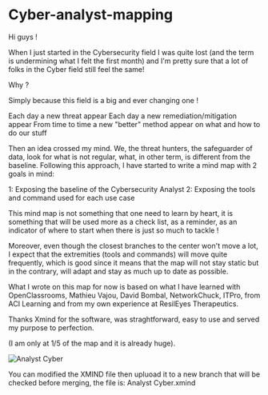 # Cyber-analyst-mapping

Hi guys !

When I just started in the Cybersecurity field I was quite lost (and the term is undermining what I felt the first month) and I'm pretty sure that a lot of folks in the Cyber field still feel the same!

Why ?

Simply because this field is a big and ever changing one !

Each day a new threat appear
Each day a new remediation/mitigation appear
From time to time a new "better" method appear on what and how to do our stuff

Then an idea crossed my mind.
We, the threat hunters, the safeguarder of data, look for what is not regular, what, in other term, is different from the baseline.
Following this approach, I have started to write a mind map with 2 goals in mind:

1: Exposing the baseline of the Cybersecurity Analyst
2: Exposing the tools and command used for each use case

This mind map is not something that one need to learn by heart, it is something that will be used more as a check list, as a reminder, as an indicator of where to start when there is just so much to tackle !

Moreover, even though the closest branches to the center won't move a lot, I expect that the extremities (tools and commands) will move quite frequently, which is good since it means that the map will not stay static but in the contrary, will adapt and stay as much up to date as possible.

What I wrote on this map for now is based on what I have learned with OpenClassrooms, Mathieu Vajou, David Bombal, NetworkChuck, ITPro, from ACI Learning and from my own experience at ResilEyes Therapeutics.

Thanks Xmind for the software, was straghtforward, easy to use and served my purpose to perfection.

(I am only at 1/5 of the map and it is already huge).

![Analyst Cyber](https://github.com/YohannBe/Cyber-analyst-mapping/assets/48290347/6a3d6097-59f2-4cef-8e9b-d7cd14a43a3a)

You can modified the XMIND file then upluoad it to a new branch that will be checked before merging, the file is: Analyst Cyber.xmind
